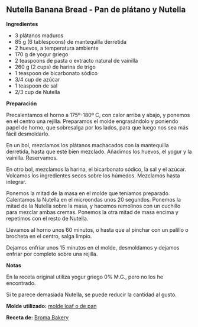 ## Nutella Banana Bread - Pan de plátano y Nutella

**Ingredientes**

- 3 plátanos maduros
- 85 g (6 tablespoons) de mantequilla derretida
- 2 huevos, a temperatura ambiente
- 170 g de yogur griego
- 2 teaspoons de pasta o extracto natural de vainilla
- 260 g (2 cups) de harina de trigo
- 1 teaspoon de bicarbonato sódico
- 3/4 cup de azúcar
- 1 teaspoon de sal
- 2/3 cup de Nutella

**Preparación**

Precalentamos el horno a 175º-180º C, con calor arriba y abajo, y ponemos en el centro una rejilla. Preparamos el molde engrasándolo y poniendo papel de horno, que sobresalga por los lados, para que luego nos sea más fácil desmoldarlo.

En un bol, mezclamos los plátanos machacados con la mantequilla derretida, hasta que esté bien mezclado. Añadimos los huevos, el yogur y la vainilla. Reservamos.

En otro bol, mezclamos la harina, el bicarbonato sódico, la sal y el azúcar. Volcamos los ingredientes secos sobre los húmedos. Mezclamos hasta integrar.

Ponemos la mitad de la masa en el molde que teníamos preparado. Calentamos la Nutella en el microondas unos 20 segundos. Ponemos la mitad de la Nutella sobre la masa, y hacemos remolinos con un cuchillo para mezclar ambas cremas. Ponemos la otra mitad de masa encima y repetimos con el resto de Nutella.

Llevamos al horno unos 60 minutos, o hasta que al pinchar con un palillo o brocheta en el centro, salga limpio.

Dejamos enfriar unos 15 minutos en el molde, desmoldamos y dejamos enfriar por completo sobre una rejilla.

**Notas**

En la receta original utiliza yogur griego 0% M.G., pero no los he encontrado.

Si te parece demasiada Nutella, se puede reducir la cantidad al gusto.

**Molde utilizado:** [molde loaf o de pan](../../moldes-y-utensilios.md)

**Receta de:** [Broma Bakery](https://bromabakery.com/nutella-banana-bread/)